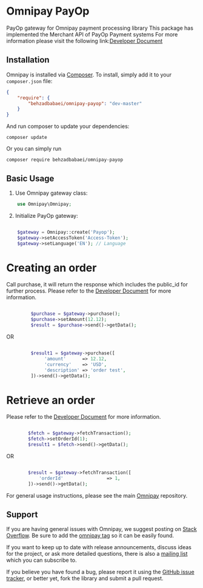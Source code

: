 # Omnipay PayOp
PayOp gateway for Omnipay payment processing library
This package has implemented the Merchant API of PayOp Payment systems
For more information please visit the following link:[Developer Document]()

## Installation

Omnipay is installed via [Composer](http://getcomposer.org/). To install, simply add it
to your `composer.json` file:

```json
{
    "require": {
        "behzadbabaei/omnipay-payop": "dev-master"
    }
}
```

And run composer to update your dependencies:

    composer update

Or you can simply run

    composer require behzadbabaei/omnipay-payop

## Basic Usage

1. Use Omnipay gateway class:

```php
    use Omnipay\Omnipay;
```

2. Initialize PayOp gateway:

```php

    $gateway = Omnipay::create('Payop');
    $gateway->setAccessToken('Access-Token');
    $gateway->setLanguage('EN'); // Language

```

# Creating an order
Call purchase, it will return the response which includes the public_id for further process.
Please refer to the [Developer Document]() for more information.

```php

         $purchase = $gateway->purchase();
         $purchase->setAmount(12.12);
         $result = $purchase->send()->getData();

```
OR

```php

         $result1 = $gateway->purchase([
              'amount'      => 12.12,
              'currency'    => 'USD',
              'description' => 'order test',
         ])->send()->getData();

```

# Retrieve an order
Please refer to the [Developer Document]() for more information.

```php

        $fetch = $gateway->fetchTransaction();
        $fetch->setOrderId(1);
        $result1 = $fetch->send()->getData();

```
OR

```php

        $result = $gateway->fetchTransaction([
            'orderId'                => 1,
        ])->send()->getData();

```

For general usage instructions, please see the main [Omnipay](https://github.com/thephpleague/omnipay)
repository.

## Support

If you are having general issues with Omnipay, we suggest posting on
[Stack Overflow](http://stackoverflow.com/). Be sure to add the
[omnipay tag](http://stackoverflow.com/questions/tagged/omnipay) so it can be easily found.

If you want to keep up to date with release announcements, discuss ideas for the project,
or ask more detailed questions, there is also a [mailing list](https://groups.google.com/forum/#!forum/omnipay) which
you can subscribe to.

If you believe you have found a bug, please report it using the [GitHub issue tracker](),
or better yet, fork the library and submit a pull request.
